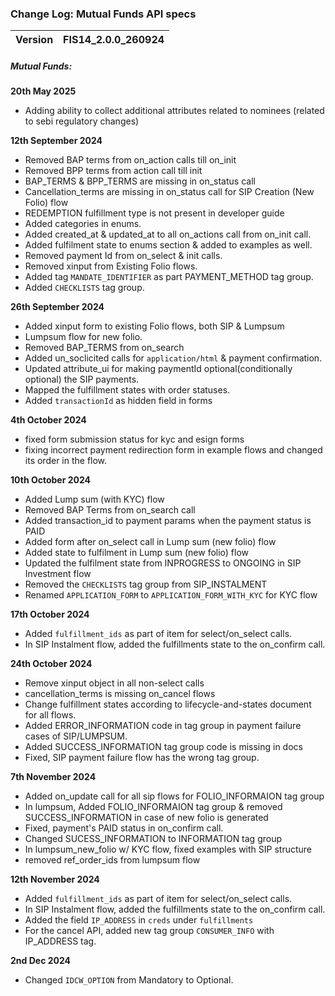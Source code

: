 ### Change Log:  Mutual Funds API specs

| Version | FIS14_2.0.0_260924 |
| :------ | :----------------- |

##### Mutual Funds:

 ****20th May 2025****
 - Adding ability to collect additional attributes related to nominees (related to sebi regulatory changes)

 ****12th September 2024****

- Removed BAP terms from on_action calls till on_init
- Removed BPP terms from action call till init
- BAP_TERMS & BPP_TERMS  are missing in on_status call
- Cancellation_terms are missing in on_status call for SIP Creation (New Folio) flow
- REDEMPTION fulfillment type is not present in developer guide
- Added categories in enums.
- Added created_at & updated_at to all on_actions call from on_init call.
- Added fulfilment state to enums section & added to examples as well.
- Removed payment Id from on_select & init calls.
- Removed xinput from Existing Folio flows.
- Added tag `MANDATE_IDENTIFIER` as part PAYMENT_METHOD tag group.
- Added `CHECKLISTS` tag group.

 ****26th September 2024****

- Added xinput form to existing Folio flows, both SIP & Lumpsum
- Lumpsum flow for new folio.
- Removed BAP_TERMS from on_search
- Added un_soclicited calls for `application/html` & payment confirmation.
- Updated attribute_ui for making paymentId optional(conditionally optional) the SIP payments.
- Mapped the fulfillment states with order statuses.
- Added `transactionId` as hidden field in forms

****4th October 2024****
- fixed form submission status for kyc and esign forms
- fixing incorrect payment redirection form in example flows and changed its order in the flow.

****10th October 2024****
- Added Lump sum (with KYC) flow
- Removed BAP Terms from on_search call
- Added transaction_id to payment params when the payment status is PAID
- Added form after on_select call in Lump sum (new folio) flow
- Added state to fulfilment in Lump sum (new folio) flow
- Updated the fulfilment state from INPROGRESS to ONGOING in SIP Investment flow
- Removed the `CHECKLISTS` tag group from SIP_INSTALMENT 
- Renamed `APPLICATION_FORM` to  `APPLICATION_FORM_WITH_KYC` for KYC flow 

****17th October 2024****
 - Added `fulfillment_ids` as part of item for select/on_select calls.
 - In SIP Instalment flow, added the fulfillments state to the on_confirm call. 


****24th October 2024****
 - Remove xinput object in all non-select calls
 - cancellation_terms is missing on_cancel flows
 - Change fulfillment states according to lifecycle-and-states  document for all flows.
 - Added ERROR_INFORMATION code in tag group in payment failure cases of SIP/LUMPSUM.
 - Added SUCCESS_INFORMATION tag group code is missing in docs
 - Fixed, SIP payment failure flow has the wrong tag group.

****7th November 2024****
 - Added on_update call for all sip flows for FOLIO_INFORMAION tag group
 - In lumpsum, Added FOLIO_INFORMAION tag group & removed SUCCESS_INFORMATION in case of new folio is generated
 - Fixed, payment's PAID status in on_confirm call.
 - Changed SUCESS_INFORMATION to INFORMATION tag group
 - In lumpsum_new_folio w/ KYC flow, fixed examples with SIP structure
 - removed ref_order_ids from lumpsum flow 

****12th November 2024****
- Added `fulfillment_ids` as part of item for select/on_select calls.
- In SIP Instalment flow, added the fulfillments state to the on_confirm call.
- Added the field `IP_ADDRESS` in `creds` under `fulfillments`
- For the cancel API, added new tag group `CONSUMER_INFO` with IP_ADDRESS tag.

****2nd Dec 2024****
- Changed `IDCW_OPTION` from Mandatory to Optional.


   
